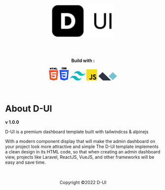 <br />
<br />
<p align="center">
  <img width="200" src="/asset/logo.svg"/>
</p>
<br />
<br />
<p align="center"><b>Build with :</b></p>
<p align="center">
  <img width="30" src="/asset/img/tech-stack/html.svg" />
  <img width="30" src="/asset/img/tech-stack/css.svg" />
  <img width="50" src="/asset/img/tech-stack/tailwindcss.svg" />
  <img width="35" src="/asset/img/tech-stack/js.svg" />
  <img width="60" src="/asset/img/tech-stack/alpinejs.svg" />
</p>
<br />
<h1>About D-UI</h1>
<p><b>v 1.0.0</b></p>

D-UI is a premium dashboard template built with tailwindcss & alpinejs

With a modern component display that will make the admin dashboard on your project look more attractive and simple
The D-UI template implements a clean design in its HTML code, so that when creating an admin dashboard view, projects like Laravel, ReactJS, VueJS, and other frameworks will be easy and save time.
<br />
<br />
<br />

<p align="center">Copyright ©2022 D-UI</p>
